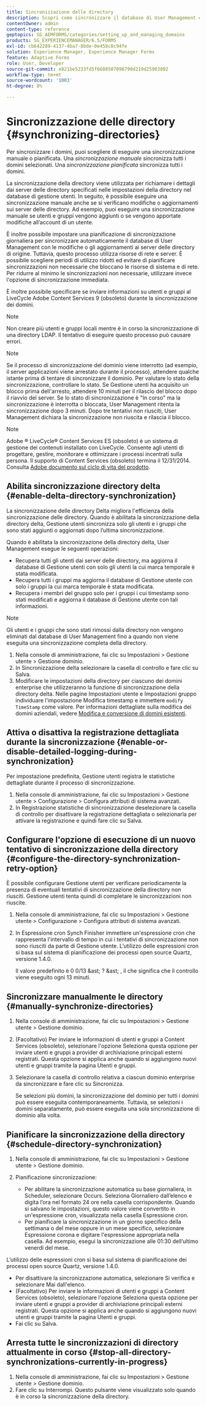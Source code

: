```yaml
---
title: Sincronizzazione delle directory
description: Scopri come sincronizzare il database di User Management con le modifiche apportate ai server delle directory di origine tramite la sincronizzazione manuale o pianificata.
contentOwner: admin
content-type: reference
geptopics: SG_AEMFORMS/categories/setting_up_and_managing_domains
products: SG_EXPERIENCEMANAGER/6.5/FORMS
exl-id: cb642289-4137-4ba7-8bde-0e458c8c94fe
solution: Experience Manager, Experience Manager Forms
feature: Adaptive Forms
role: User, Developer
source-git-commit: e821be5233fd5f6688507096790d219d25903892
workflow-type: tm+mt
source-wordcount: '1003'
ht-degree: 0%

---
```


# Sincronizzazione delle directory {#synchronizing-directories}

Per sincronizzare i domini, puoi scegliere di eseguire una sincronizzazione manuale o pianificata. Una *sincronizzazione manuale* sincronizza tutti i domini selezionati. Una *sincronizzazione pianificata* sincronizza tutti i domini.

La sincronizzazione della directory viene utilizzata per richiamare i dettagli dai server delle directory specificati nelle impostazioni della directory nel database di gestione utenti. In seguito, è possibile eseguire una sincronizzazione manuale anche se si verificano modifiche o aggiornamenti sui server delle directory. Ad esempio, puoi eseguire una sincronizzazione manuale se utenti e gruppi vengono aggiunti o se vengono apportate modifiche all’account di un utente.

È inoltre possibile impostare una pianificazione di sincronizzazione giornaliera per sincronizzare automaticamente il database di User Management con le modifiche o gli aggiornamenti ai server delle directory di origine. Tuttavia, questo processo utilizza risorse di rete e server. È possibile scegliere periodi di utilizzo ridotti ed evitare di pianificare sincronizzazioni non necessarie che bloccano le risorse di sistema e di rete. Per ridurre al minimo le sincronizzazioni non necessarie, utilizzare invece l&#39;opzione di sincronizzazione immediata.

È inoltre possibile specificare se inviare informazioni su utenti e gruppi al LiveCycle Adobe Content Services 9 (obsoleto) durante la sincronizzazione dei domini.

>[!NOTE]
>
>Non creare più utenti e gruppi locali mentre è in corso la sincronizzazione di una directory LDAP. Il tentativo di eseguire questo processo può causare errori.

>[!NOTE]
>
>Se il processo di sincronizzazione del dominio viene interrotto (ad esempio, il server applicazioni viene arrestato durante il processo), attendere qualche istante prima di tentare di sincronizzare il dominio. Per valutare lo stato della sincronizzazione, controllare lo stato. Se Gestione utenti ha acquisito un blocco prima dell&#39;arresto, attendere 10 minuti per il rilascio del blocco dopo il riavvio del server. Se lo stato di sincronizzazione è &quot;In corso&quot; ma la sincronizzazione è interrotta o bloccata, User Management ritenta la sincronizzazione dopo 3 minuti. Dopo tre tentativi non riusciti, User Management dichiara la sincronizzazione non riuscita e rilascia il blocco.

>[!NOTE]
>
>Adobe ® LiveCycle® Content Services ES (obsoleto) è un sistema di gestione dei contenuti installato con LiveCycle. Consente agli utenti di progettare, gestire, monitorare e ottimizzare i processi incentrati sulla persona. Il supporto di Content Services (obsoleto) termina il 12/31/2014. Consulta [Adobe documento sul ciclo di vita del prodotto](https://www.adobe.com/support/products/enterprise/eol/eol_matrix.html).

## Abilita sincronizzazione directory delta {#enable-delta-directory-synchronization}

La sincronizzazione delle directory Delta migliora l&#39;efficienza della sincronizzazione delle directory. Quando è abilitata la sincronizzazione della directory delta, Gestione utenti sincronizza solo gli utenti e i gruppi che sono stati aggiunti o aggiornati dopo l’ultima sincronizzazione.

Quando è abilitata la sincronizzazione della directory delta, User Management esegue le seguenti operazioni:

* Recupera tutti gli utenti dai server delle directory, ma aggiorna il database di Gestione utenti con solo gli utenti la cui marca temporale è stata modificata.
* Recupera tutti i gruppi ma aggiorna il database di Gestione utente con solo i gruppi la cui marca temporale è stata modificata.
* Recupera i membri del gruppo solo per i gruppi i cui timestamp sono stati modificati e aggiorna il database di Gestione utente con tali informazioni.

>[!NOTE]
>
>Gli utenti e i gruppi che sono stati rimossi dalla directory non vengono eliminati dal database di User Management fino a quando non viene eseguita una sincronizzazione completa della directory.

1. Nella console di amministrazione, fai clic su Impostazioni > Gestione utente > Gestione dominio.
1. In Sincronizzazione delta selezionare la casella di controllo e fare clic su Salva.
1. Modificare le impostazioni della directory per ciascuno dei domini enterprise che utilizzeranno la funzione di sincronizzazione della directory delta. Nelle pagine Impostazioni utente e Impostazioni gruppo individuare l&#39;impostazione Modifica timestamp e immettere `modify TimeStamp` come valore. Per informazioni dettagliate sulla modifica dei domini aziendali, vedere [Modifica e conversione di domini esistenti](/help/forms/using/admin-help/editing-converting-existing-domains.md#editing-and-converting-existing-domains).

## Attiva o disattiva la registrazione dettagliata durante la sincronizzazione {#enable-or-disable-detailed-logging-during-synchronization}

Per impostazione predefinita, Gestione utenti registra le statistiche dettagliate durante il processo di sincronizzazione.

1. Nella console di amministrazione, fai clic su Impostazioni > Gestione utente > Configurazione > Configura attributi di sistema avanzati.
1. In Registrazione statistiche di sincronizzazione deselezionare la casella di controllo per disattivare la registrazione dettagliata o selezionarla per attivare la registrazione e quindi fare clic su Salva.

## Configurare l&#39;opzione di esecuzione di un nuovo tentativo di sincronizzazione della directory {#configure-the-directory-synchronization-retry-option}

È possibile configurare Gestione utenti per verificare periodicamente la presenza di eventuali tentativi di sincronizzazione della directory non riusciti. Gestione utenti tenta quindi di completare le sincronizzazioni non riuscite.

1. Nella console di amministrazione, fai clic su Impostazioni > Gestione utente > Configurazione > Configura attributi di sistema avanzati.
1. In Espressione cron Synch Finisher immettere un&#39;espressione cron che rappresenta l&#39;intervallo di tempo in cui i tentativi di sincronizzazione non sono riusciti da parte di Gestione utente. L’utilizzo delle espressioni cron si basa sul sistema di pianificazione dei processi open source Quartz, versione 1.4.0.

   Il valore predefinito è 0 0/13 &amp;ast; ? &amp;ast; , il che significa che il controllo viene eseguito ogni 13 minuti.

## Sincronizzare manualmente le directory {#manually-synchronize-directories}

1. Nella console di amministrazione, fai clic su Impostazioni > Gestione utente > Gestione dominio.
1. (Facoltativo) Per inviare le informazioni di utenti e gruppi a Content Services (obsoleto), selezionare l&#39;opzione Seleziona questa opzione per inviare utenti e gruppi a provider di archiviazione principali esterni registrati. Questa opzione si applica anche quando si aggiungono nuovi utenti e gruppi tramite la pagina Utenti e gruppi.
1. Selezionare la casella di controllo relativa a ciascun dominio enterprise da sincronizzare e fare clic su Sincronizza.

   Se selezioni più domini, la sincronizzazione del dominio per tutti i domini può essere eseguita contemporaneamente. Tuttavia, se selezioni i domini separatamente, può essere eseguita una sola sincronizzazione di dominio alla volta.

## Pianificare la sincronizzazione della directory {#schedule-directory-synchronization}

1. Nella console di amministrazione, fai clic su Impostazioni > Gestione utente > Gestione dominio.
1. Pianificazione sincronizzazione:

   * Per abilitare la sincronizzazione automatica su base giornaliera, in Scheduler, selezionare Occurs. Seleziona Giornaliero dall’elenco e digita l’ora nel formato 24 ore nella casella corrispondente. Quando si salvano le impostazioni, questo valore viene convertito in un&#39;espressione cron, visualizzata nella casella Espressione cron.
   * Per pianificare la sincronizzazione in un giorno specifico della settimana o del mese oppure in un mese specifico, selezionare Espressione corona e digitare l&#39;espressione appropriata nella casella. Ad esempio, esegui la sincronizzazione alle 01:30 dell’ultimo venerdì del mese.

L’utilizzo delle espressioni cron si basa sul sistema di pianificazione dei processi open source Quartz, versione 1.4.0.

* Per disattivare la sincronizzazione automatica, selezionare Si verifica e selezionare Mai dall&#39;elenco.
* (Facoltativo) Per inviare le informazioni di utenti e gruppi a Content Services (obsoleto), selezionare l&#39;opzione Seleziona questa opzione per inviare utenti e gruppi a provider di archiviazione principali esterni registrati. Questa opzione si applica anche quando si aggiungono nuovi utenti e gruppi tramite la pagina Utenti e gruppi.
* Fai clic su Salva.

## Arresta tutte le sincronizzazioni di directory attualmente in corso {#stop-all-directory-synchronizations-currently-in-progress}

1. Nella console di amministrazione, fai clic su Impostazioni > Gestione utente > Gestione dominio.
1. Fare clic su Interrompi. Questo pulsante viene visualizzato solo quando è in corso la sincronizzazione della directory.

